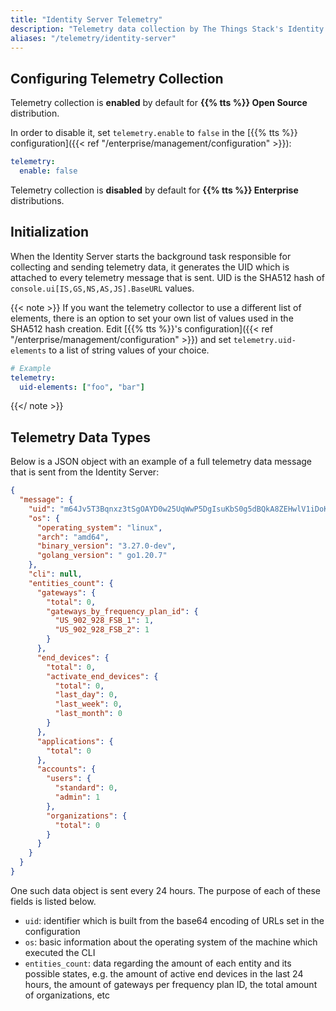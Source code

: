 ```yaml
---
title: "Identity Server Telemetry"
description: "Telemetry data collection by The Things Stack's Identity Server"
aliases: "/telemetry/identity-server"
---
```


## Configuring Telemetry Collection

Telemetry collection is **enabled** by default for **{{% tts %}} Open Source** distribution.

In order to disable it, set `telemetry.enable` to `false` in the [{{% tts %}} configuration]({{< ref "/enterprise/management/configuration" >}}):

```yaml
telemetry:
  enable: false
```

Telemetry collection is **disabled** by default for **{{% tts %}} Enterprise** distributions.

## Initialization

When the Identity Server starts the background task responsible for collecting and sending telemetry data, it generates the UID which is attached to every telemetry message that is sent.
UID is the SHA512 hash of `console.ui[IS,GS,NS,AS,JS].BaseURL` values.

{{< note >}}
If you want the telemetry collector to use a different list of elements, there is an option to set your own list of values used in the SHA512 hash creation. Edit [{{% tts %}}'s configuration]({{< ref "/enterprise/management/configuration" >}}) and set `telemetry.uid-elements` to a list of string values of your choice.

```yaml
# Example
telemetry:
  uid-elements: ["foo", "bar"]
```

{{</ note >}}

## Telemetry Data Types

Below is a JSON object with an example of a full telemetry data message that is sent from the Identity Server:

```json
{
  "message": {
    "uid": "m64Jv5T3Bqnxz3tSgOAYD0w25UqWwP5DgIsuKbS0g5dBQkA8ZEHwlV1iDoKgjeF7uE3dt+3SDMdANJ41xDZqag==",
    "os": {
      "operating_system": "linux",
      "arch": "amd64",
      "binary_version": "3.27.0-dev",
      "golang_version": " go1.20.7"
    },
    "cli": null,
    "entities_count": {
      "gateways": {
        "total": 0,
        "gateways_by_frequency_plan_id": {
          "US_902_928_FSB_1": 1,
          "US_902_928_FSB_2": 1
        }
      },
      "end_devices": {
        "total": 0,
        "activate_end_devices": {
          "total": 0,
          "last_day": 0,
          "last_week": 0,
          "last_month": 0
        }
      },
      "applications": {
        "total": 0
      },
      "accounts": {
        "users": {
          "standard": 0,
          "admin": 1
        },
        "organizations": {
          "total": 0
        }
      }
    }
  }
}
```

One such data object is sent every 24 hours. The purpose of each of these fields is listed below.

- `uid`: identifier which is built from the base64 encoding of URLs set in the configuration
- `os`: basic information about the operating system of the machine which executed the CLI
- `entities_count`: data regarding the amount of each entity and its possible states, e.g. the amount of active end devices in the last 24 hours, the amount of gateways per frequency plan ID, the total amount of organizations, etc
